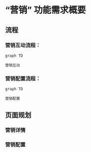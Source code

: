 # “营销” 功能需求概要

## 流程

### 营销互动流程：

```mermaid
graph TD

营销互动

```

### 营销配置流程：

```mermaid
graph TD

营销配置

```

## 页面规划

### 营销详情

### 营销配置
<!--stackedit_data:
eyJoaXN0b3J5IjpbNTkyNDI1NzksNzMwOTk4MTE2XX0=
-->